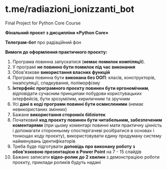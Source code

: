 # t.me/radiazioni_ionizzanti_bot
Final Project for Python Core Course

**Фінальний проєкт з дисципліни «Python Core»**

**Телеграм-бот** про радіаційний фон

**Вимоги до оформлення практичного проєкту:**

1. Програма повинна запускатися (**немає помилок компіляції**).
2. У програмі **не повинно бути помилок під час виконання**
3. Обов'язкове **використання власних функцій**
4. Програма повинна бути **виконана без ООП**: класів, конструкторів, інкапсуляції, спадкування, поліморфізму
5. **Інтерфейс програмного проєкту повинен бути ергономічним**, відповідати сучасним принципам побудови користувацьких інтерфейсів, бути зрозумілим, кириличним та зручним
6. Усі **дані в коді програми повинні бути осмисленими** (немає невикористаних змінних)
7. Бажане **використання сторонніх бібліотек**
8. Початковий **код проєкту повинен бути читабельним, забезпеченим коментарями** (при цьому коментарі повинні мати практичну цінність і допомагати сторонньому спостерігачеві розібратися в основах і тонкощах коду проєкту), використовувати єдину продуману систему найменувань ідентифікаторів
9. Треба буде підготувати **доповідь про виконану роботу з обов'язковою презентацією в Power Point** на 7 - 15 слайдів
10. Бажано записати **відео-ролик до 2 хвилин** з демонстрацією роботи проєкту, приклади роликів будуть надані
